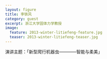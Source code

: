 ```yaml
---
layout: figure
title: 李铁风
category: guest
excerpt: 浙江大学固体力学教授
image:
  feature: 2013-winter-litiefeng-feature.jpg
  teaser: 2013-winter-litiefeng-teaser.jpg
---
```


演讲主题：「新型爬行机器虫————智能与柔美」